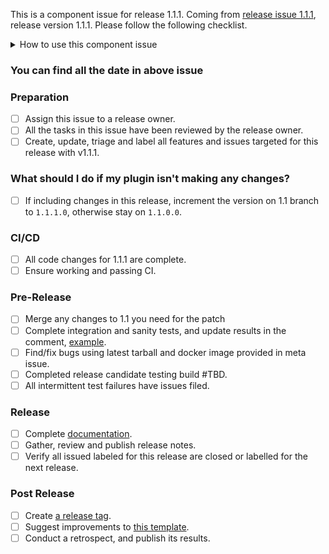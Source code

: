 This is a component issue for release 1.1.1.
Coming from [release issue 1.1.1](https://github.com/opensearch-project/opensearch-build/issues/870), release version 1.1.1. Please follow the following checklist.

<details><summary>How to use this component issue</summary>
<p>

## This Component Issue
This component issue captures the state of the OpenSearch release, on component/plugin level, its assignee is responsible for driving the release of the component.  Please contact them or @mention them on this issue for help. 

## Release Steps
There are several steps to the release process, components that are behind present risk to the release.  Component owners resolve tasks on this ticket to communicate with the overall release owner.

Steps have completion dates for coordinating efforts between the components of a release; components can start as soon as they are ready far in advance of a future release.

You can find all the corresponding dates of each step in the release issue above.

</p>
</details>


### You can find all the date in above issue 

### Preparation

- [ ] Assign this issue to a release owner.
- [ ] All the tasks in this issue have been reviewed by the release owner.
- [ ] Create, update, triage and label all features and issues targeted for this release with v1.1.1.

### What should I do if my plugin isn't making any changes?
- [ ] If including changes in this release, increment the version on 1.1 branch to `1.1.1.0`, otherwise stay on `1.1.0.0`.

### CI/CD

- [ ] All code changes for 1.1.1 are complete.
- [ ] Ensure working and passing CI.

### Pre-Release

- [ ] Merge any changes to 1.1 you need for the patch
- [ ] Complete integration and sanity tests, and update results in the comment, [example](https://github.com/opensearch-project/opensearch-build/issues/1118).
- [ ] Find/fix bugs using latest tarball and docker image provided in meta issue.
- [ ] Completed release candidate testing build #TBD.
- [ ] All intermittent test failures have issues filed.

### Release

- [ ] Complete [documentation](https://github.com/opensearch-project/documentation-website).
- [ ] Gather, review and publish release notes.
- [ ] Verify all issued labeled for this release are closed or labelled for the next release.

### Post Release

- [ ] Create [a release tag](https://github.com/opensearch-project/.github/blob/main/RELEASING.md#tagging).
- [ ] Suggest improvements to [this template](https://github.com/opensearch-project/opensearch-build/blob/main/.github/ISSUE_TEMPLATE/release_template.md).
- [ ] Conduct a retrospect, and publish its results.
